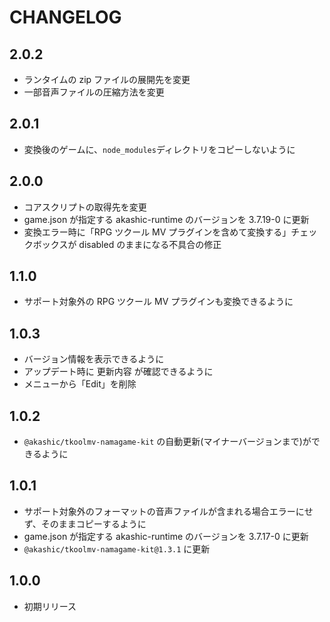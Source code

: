 # CHANGELOG

## 2.0.2
* ランタイムの zip ファイルの展開先を変更
* 一部音声ファイルの圧縮方法を変更

## 2.0.1
* 変換後のゲームに、`node_modules`ディレクトリをコピーしないように

## 2.0.0
* コアスクリプトの取得先を変更
* game.json が指定する akashic-runtime のバージョンを 3.7.19-0 に更新
* 変換エラー時に「RPG ツクール MV プラグインを含めて変換する」チェックボックスが disabled のままになる不具合の修正

## 1.1.0
* サポート対象外の RPG ツクール MV プラグインも変換できるように

## 1.0.3
* バージョン情報を表示できるように
* アップデート時に 更新内容 が確認できるように
* メニューから「Edit」を削除

## 1.0.2
* `@akashic/tkoolmv-namagame-kit` の自動更新(マイナーバージョンまで)ができるように

## 1.0.1
* サポート対象外のフォーマットの音声ファイルが含まれる場合エラーにせず、そのままコピーするように
* game.json が指定する akashic-runtime のバージョンを 3.7.17-0 に更新
* `@akashic/tkoolmv-namagame-kit@1.3.1` に更新

## 1.0.0
* 初期リリース
